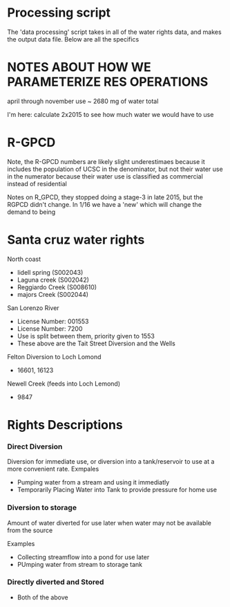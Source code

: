 # Processing script 

The 'data processing' script takes in all of the water rights data, and makes the output data file. Below are all the specifics


# NOTES ABOUT HOW WE PARAMETERIZE RES OPERATIONS
april through november use ~ 2680 mg of water total

I'm here: calculate 2x2015 to see how much water we would have to use 

# R-GPCD
Note, the R-GPCD numbers are likely slight underestimaes because it includes the population of UCSC in the denominator, but not their water use in the numerator because their water use is classified as commercial instead of residential

Notes on R_GPCD, they stopped doing a stage-3 in late 2015, but the RGPCD didn't change. In 1/16 we have a 'new' which will change the demand to being 


# Santa cruz water rights

North coast

* lidell spring (S002043)
* Laguna creek (S002042)
* Reggiardo Creek (S008610)
* majors Creek (S002044)
 
 
 
San Lorenzo River

* License Number: 001553
* License Number: 7200
* Use is split between them, priority given to 1553 
* These above are the Tait Street Diversion and the Wells

Felton Diversion to Loch Lomond

* 16601, 16123

Newell Creek (feeds into Loch Lemond)

* 9847


# Rights Descriptions

### Direct Diversion
Diversion for immediate use, or diversion into a tank/reservoir to use at a more convenient rate. 
Exmpales

* Pumping water from a stream and using it immediatly
* Temporarily Placing Water into Tank to provide pressure for home use 


### Diversion to storage
Amount of water diverted for use later when water may not be available from the source 

Examples
* Collecting streamflow into a pond for use later 
* PUmping water from stream to storage tank

### Directly diverted and Stored 
* Both of the above



